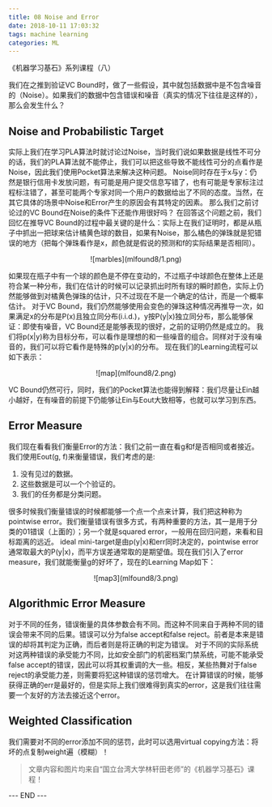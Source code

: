 ```yaml
---
title: 08 Noise and Error
date: 2018-10-11 17:03:32
tags: machine learning
categories: ML
---
```



《机器学习基石》系列课程（八）

我们在之推到验证VC Bound时，做了一些假设，其中就包括数据中是不包含噪音的（Noise）。如果我们的数据中包含错误和噪音（真实的情况下往往是这样的），那么会发生什么？
<!-- more -->
## Noise and Probabilistic Target
实际上我们在学习PLA算法时就讨论过Noise，当时我们说如果数据是线性不可分的话，我们的PLA算法就不能停止，我们可以把这些导致不能线性可分的点看作是Noise，因此我们使用Pocket算法来解决这种问题。
Noise同时存在于x与y：仍然是银行信用卡发放问题，有可能是用户提交信息写错了，也有可能是专家标注过程标注错了，甚至可能两个专家对同一个用户的数据给出了不同的态度。当然，在其它具体的场景中Noise和Error产生的原因会有其特定的因素。
那么我们之前讨论过的VC Bound在Noise的条件下还能作用很好吗？
在回答这个问题之前，我们回忆在推导VC Bound的过程中最关键的是什么：实际上在我们证明时，都是从瓶子中抓出一把球来估计橘黄色球的数目，如果有Noise，那么橘色的弹珠就是犯错误的地方（把每个弹珠看作是x，颜色就是假说的预测和f的实际结果是否相同）。

<div align=center> ![marbles](mlfound8/1.png) </div>

如果现在瓶子中有一个球的颜色是不停在变动的，不过瓶子中球颜色在整体上还是符合某一种分布，我们在估计的时候可以记录抓出时所有球的瞬时颜色，实际上仍然能够做到对橘黄色弹珠的估计，只不过现在不是一个确定的估计，而是一个概率估计。
对于VC Bound，我们仍然能够使用会变色的弹珠这种情况再推导一次，如果满足x的分布是P(x)且独立同分布(i.i.d.)，y按P(y|x)独立同分布，那么能够保证：即使有噪音，VC Bound还是能够表现的很好，之前的证明仍然是成立的。
我们将p(x|y)称为目标分布，可以看作是理想的和一些噪音的组合。同样对于没有噪音的，我们可以将它看作是特殊的p(y|x)的分布。
现在我们的Learning流程可以如下表示：

<div align=center> ![map](mlfound8/2.png) </div>

VC Bound仍然可行，同时，我们的Pocket算法也能得到解释：我们尽量让Ein越小越好，在有噪音的前提下仍能够让Ein与Eout大致相等，也就可以学习到东西。

## Error Measure
我们现在看看我们衡量Error的方法：我们之前一直在看g和f是否相同或者接近。我们使用Eout(g, f)来衡量错误，我们考虑的是:

1. 没有见过的数据。
2. 这些数据是可以一个个验证的。
3. 我们的任务都是分类问题。

很多时候我们衡量错误的时候都能够一个点一个点来计算，我们把这种称为pointwise error。我们衡量错误有很多方式，有两种重要的方法，其一是用于分类的01错误（上面的）；另一个就是squared error，一般用在回归问题，来看和目标距离的远近。
ideal mini-target是由p(y|x)和err同时决定的，pointwise error通常取最大的P(y|x)，而平方误差通常取的是期望值。现在我们引入了error measure，我们就能衡量g的好坏了，现在的Learning Map如下：

<div align=center> ![map3](mlfound8/3.png) </div>

## Algorithmic Error Measure
对于不同的任务，错误衡量的具体参数会有不同。而这种不同来自于两种不同的错误会带来不同的后果。错误可以分为false accept和false reject。前者是本来是错误的却将其判定为正确，而后者则是将正确的判定为错误。
对于不同的实际系统对这两种错误的承受能力不同，比如安全部门的机密档案门禁系统，可能不能承受false accept的错误，因此可以将其权重调的大一些。相反，某些热舞对于false reject的承受能力差，则需要将犯这种错误的惩罚增大。
在计算错误的时候，能够获得正确的err是最好的，但是实际上我们很难得到真实的error，这是我们往往需要一个友好的方法去接近这个error。

## Weighted Classification
我们需要对不同的error添加不同的惩罚，此时可以选用virtual copying方法：将坏的点复制weight遍（模糊）！

> 文章内容和图片均来自“国立台湾大学林轩田老师”的《机器学习基石》课程！

--- END --- 
